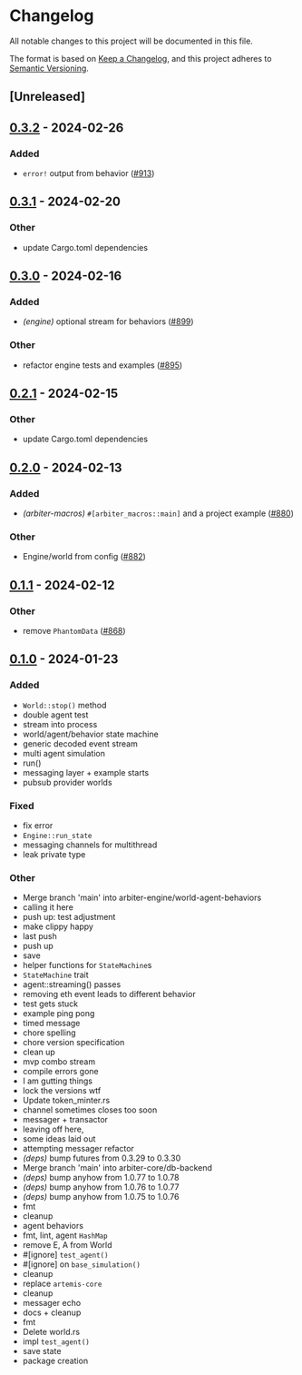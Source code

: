 # Changelog
All notable changes to this project will be documented in this file.

The format is based on [Keep a Changelog](https://keepachangelog.com/en/1.0.0/),
and this project adheres to [Semantic Versioning](https://semver.org/spec/v2.0.0.html).

## [Unreleased]

## [0.3.2](https://github.com/primitivefinance/arbiter/compare/arbiter-engine-v0.3.1...arbiter-engine-v0.3.2) - 2024-02-26

### Added
- `error!` output from behavior ([#913](https://github.com/primitivefinance/arbiter/pull/913))

## [0.3.1](https://github.com/primitivefinance/arbiter/compare/arbiter-engine-v0.3.0...arbiter-engine-v0.3.1) - 2024-02-20

### Other
- update Cargo.toml dependencies

## [0.3.0](https://github.com/primitivefinance/arbiter/compare/arbiter-engine-v0.2.1...arbiter-engine-v0.3.0) - 2024-02-16

### Added
- *(engine)* optional stream for behaviors ([#899](https://github.com/primitivefinance/arbiter/pull/899))

### Other
- refactor engine tests and examples ([#895](https://github.com/primitivefinance/arbiter/pull/895))

## [0.2.1](https://github.com/primitivefinance/arbiter/compare/arbiter-engine-v0.2.0...arbiter-engine-v0.2.1) - 2024-02-15

### Other
- update Cargo.toml dependencies

## [0.2.0](https://github.com/primitivefinance/arbiter/compare/arbiter-engine-v0.1.1...arbiter-engine-v0.2.0) - 2024-02-13

### Added
- *(arbiter-macros)* `#[arbiter_macros::main]` and a project example ([#880](https://github.com/primitivefinance/arbiter/pull/880))

### Other
- Engine/world from config ([#882](https://github.com/primitivefinance/arbiter/pull/882))

## [0.1.1](https://github.com/primitivefinance/arbiter/compare/arbiter-engine-v0.1.0...arbiter-engine-v0.1.1) - 2024-02-12

### Other
- remove `PhantomData` ([#868](https://github.com/primitivefinance/arbiter/pull/868))

## [0.1.0](https://github.com/primitivefinance/arbiter/releases/tag/arbiter-engine-v0.1.0) - 2024-01-23

### Added
- `World::stop()` method
- double agent test
- stream into process
- world/agent/behavior state machine
- generic decoded event stream
- multi agent simulation
- run()
- messaging layer + example starts
- pubsub provider worlds

### Fixed
- fix error
- `Engine::run_state`
- messaging channels for multithread
- leak private type

### Other
- Merge branch 'main' into arbiter-engine/world-agent-behaviors
- calling it here
- push up: test adjustment
- make clippy happy
- last push
- push up
- save
- helper functions for `StateMachine`s
- `StateMachine` trait
- agent::streaming() passes
- removing eth event leads to different behavior
- test gets stuck
- example ping pong
- timed message
- chore spelling
- chore version specification
- clean up
- mvp combo stream
- compile errors gone
- I am gutting things
- lock the versions wtf
- Update token_minter.rs
- channel sometimes closes too soon
- messager + transactor
- leaving off here,
- some ideas laid out
- attempting messager refactor
- *(deps)* bump futures from 0.3.29 to 0.3.30
- Merge branch 'main' into arbiter-core/db-backend
- *(deps)* bump anyhow from 1.0.77 to 1.0.78
- *(deps)* bump anyhow from 1.0.76 to 1.0.77
- *(deps)* bump anyhow from 1.0.75 to 1.0.76
- fmt
- cleanup
- agent behaviors
- fmt, lint, agent `HashMap`
- remove E, A from World
- #[ignore] `test_agent()`
- #[ignore] on `base_simulation()`
- cleanup
- replace `artemis-core`
- cleanup
- messager echo
- docs + cleanup
- fmt
- Delete world.rs
- impl `test_agent()`
- save state
- package creation
